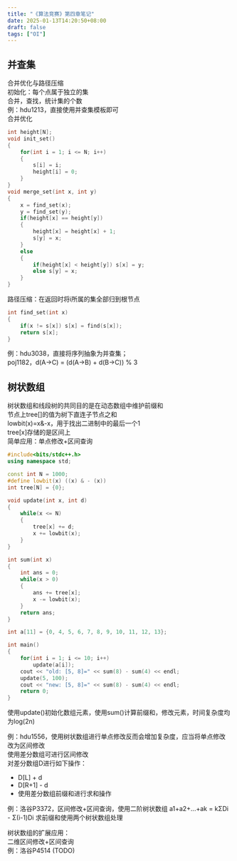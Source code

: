 ```yaml
---
title: "《算法竞赛》第四章笔记"
date: 2025-01-13T14:20:50+08:00
draft: false
tags: ["OI"]
---
```


## 并查集

合并优化与路径压缩  
初始化：每个点属于独立的集  
合并，查找，统计集的个数  
例：hdu1213，直接使用并查集模板即可  
合并优化
```C++
int height[N];
void init_set()
{
    for(int i = 1; i <= N; i++)
    {
        s[i] = i;
        height[i] = 0;
    }
}
void merge_set(int x, int y)
{
    x = find_set(x);
    y = find_set(y);
    if(height[x] == height[y])
    {
        height[x] = height[x] + 1;
        s[y] = x;
    }
    else
    {
        if(height[x] < height[y]) s[x] = y;
        else s[y] = x;
    }
}
```

路径压缩：在返回时将i所属的集全部归到根节点  

```C++
int find_set(int x)
{
    if(x != s[x]) s[x] = find(s[x]);
    return s[x];
}
```

例：hdu3038，直接将序列抽象为并查集；  
poj1182，d(A->C) = (d(A->B) + d(B->C)) % 3  

## 树状数组

树状数组和线段树的共同目的是在动态数组中维护前缀和  
节点上tree[]的值为树下直连子节点之和  
lowbit(x)=x&-x，用于找出二进制中的最后一个1  
tree[x]存储的是区间上  
简单应用：单点修改+区间查询  
```C++
#include<bits/stdc++.h>
using namespace std;

const int N = 1000;
#define lowbit(x) ((x) & - (x))
int tree[N] = {0};

void update(int x, int d)
{
    while(x <= N)
    {
        tree[x] += d;
        x += lowbit(x);
    }
}

int sum(int x)
{
    int ans = 0;
    while(x > 0)
    {
        ans += tree[x];
        x -= lowbit(x);
    }
    return ans;
}

int a[11] = {0, 4, 5, 6, 7, 8, 9, 10, 11, 12, 13};

int main()
{
    for(int i = 1; i <= 10; i++)
        update(a[i]);
    cout << "old: [5, 8]=" << sum(8) - sum(4) << endl;
    update(5, 100);
    cout << "new: [5, 8]=" << sum(8) - sum(4) << endl;
    return 0;
}
```

使用update()初始化数组元素，使用sum()计算前缀和，修改元素，时间复杂度均为log(2n)  

例：hdu1556，使用树状数组进行单点修改反而会增加复杂度，应当将单点修改改为区间修改  
使用差分数组可进行区间修改  
对差分数组D进行如下操作：
<ul>
<li>D[L] + d</li>
<li>D[R+1] - d</li>
<li>使用差分数组前缀和进行求和操作</li>
</ul>
例：洛谷P3372，区间修改+区间查询，使用二阶树状数组  
a1+a2+...+ak = kΣDi - Σ(i-1)Di  
求前缀和使用两个树状数组处理  

树状数组的扩展应用：  
二维区间修改+区间查询  
例：洛谷P4514
(TODO)
